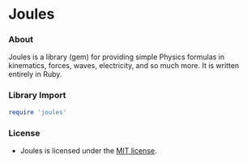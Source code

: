 # Joules
### About
Joules is a library (gem) for providing simple Physics formulas in kinematics, forces, waves, electricity, and so much more. It is written entirely in Ruby.

### Library Import
```Ruby
require 'joules'
```

### License
* Joules is licensed under the [MIT license](https://github.com/elailai94/Joules/blob/master/LICENSE.md).
